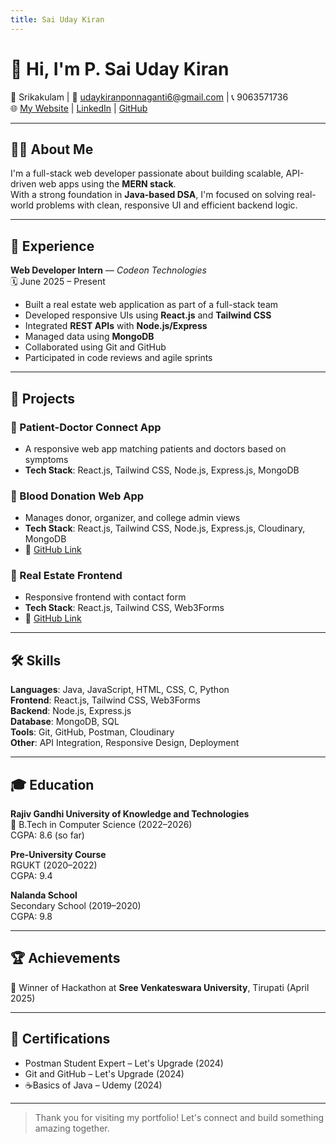 ```yaml
---
title: Sai Uday Kiran 
---
```


# 👋 Hi, I'm P. Sai Uday Kiran

📍 Srikakulam | 📧 [udaykiranponnaganti6@gmail.com](mailto:udaykiranponnaganti6@gmail.com) | 📞 9063571736  
🌐 [My Website](https://myportfolio-gamma-tawny.vercel.app) | [LinkedIn](https://www.linkedin.com/in/ponnaganti-sai-uday-kiran-b2a0a7301) | [GitHub](https://github.com/udaykiran1150)

---

## 🧑‍💻 About Me

I'm a full-stack web developer passionate about building scalable, API-driven web apps using the **MERN stack**.  
With a strong foundation in **Java-based DSA**, I'm focused on solving real-world problems with clean, responsive UI and efficient backend logic.

---

## 💼 Experience

**Web Developer Intern** — *Codeon Technologies*  
🗓️ June 2025 – Present  
- Built a real estate web application as part of a full-stack team  
- Developed responsive UIs using **React.js** and **Tailwind CSS**  
- Integrated **REST APIs** with **Node.js/Express**  
- Managed data using **MongoDB**  
- Collaborated using Git and GitHub  
- Participated in code reviews and agile sprints

---

## 🚀 Projects

### 🔹 Patient-Doctor Connect App
- A responsive web app matching patients and doctors based on symptoms  
- **Tech Stack**: React.js, Tailwind CSS, Node.js, Express.js, MongoDB

### 🔹 Blood Donation Web App
- Manages donor, organizer, and college admin views  
- **Tech Stack**: React.js, Tailwind CSS, Node.js, Express.js, Cloudinary, MongoDB  
- 🔗 [GitHub Link](https://github.com/udaykiran1150/BloodDonationWebapp)

### 🔹 Real Estate Frontend
- Responsive frontend with contact form  
- **Tech Stack**: React.js, Tailwind CSS, Web3Forms  
- 🔗 [GitHub Link](https://github.com/udaykiran1150/Estate)

---

## 🛠️ Skills

**Languages**: Java, JavaScript, HTML, CSS, C, Python  
**Frontend**: React.js, Tailwind CSS, Web3Forms  
**Backend**: Node.js, Express.js  
**Database**: MongoDB, SQL  
**Tools**: Git, GitHub, Postman, Cloudinary  
**Other**: API Integration, Responsive Design, Deployment

---

## 🎓 Education

**Rajiv Gandhi University of Knowledge and Technologies**  
📍 B.Tech in Computer Science (2022–2026)  
CGPA: 8.6 (so far)

**Pre-University Course**  
RGUKT (2020–2022)  
CGPA: 9.4

**Nalanda School**  
Secondary School (2019–2020)  
CGPA: 9.8

---

## 🏆 Achievements

🏅 Winner of Hackathon at **Sree Venkateswara University**, Tirupati (April 2025)

---

## 📜 Certifications

-  Postman Student Expert – Let's Upgrade (2024)  
-  Git and GitHub – Let's Upgrade (2024)  
- ☕Basics of Java – Udemy (2024)

---

> Thank you for visiting my portfolio! Let's connect and build something amazing together.
